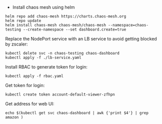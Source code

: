 - Install chaos mesh using helm

```
helm repo add chaos-mesh https://charts.chaos-mesh.org
helm repo update
helm install chaos-mesh chaos-mesh/chaos-mesh --namespace=chaos-testing --create-namespace --set dashboard.create=true
```

Replace the NodePort service with an LB service to avoid getting blocked by zscaler:

```
kubectl delete svc -n chaos-testing chaos-dashboard
kubectl apply -f ./lb-service.yaml 
```

Install RBAC to generate token for login:

```
kubectl apply -f rbac.yaml
```

Get token for login:

```
kubectl create token account-default-viewer-zfhpn
```

Get address for web UI:

```
echo $(kubectl get svc chaos-dashboard | awk {'print $4'} | grep amazon )
```
